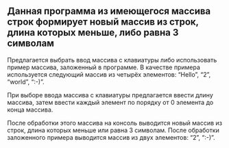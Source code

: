 ## Данная программа из имеющегося массива строк формирует новый массив из строк, длина которых меньше, либо равна 3 символам ##
  Предлагается выбрать ввод массива с клавиатуры либо использовать пример массива, заложенный в программе.
В качестве примера используется следующий массив из четырёх элементов:
“Hello”, “2”, “world”, “:-)”.

  При выборе ввода массива с клавиатуры предлагается ввести длину массива, затем ввести каждый элемент по порядку от 0 элемента до конца массива.

  После обработки этого массива на консоль выводится новый массив из строк, длина которых меньше или равна 3 символам. После обработки заложенного примера выводится массив из двух элементов: “2”, “:-)”.
